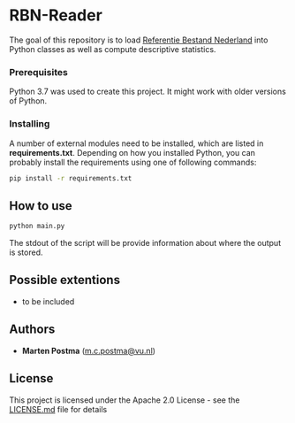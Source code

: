 # RBN-Reader

The goal of this repository is to load [Referentie Bestand Nederland](http://tst.inl.nl/producten/rbn/rbn_documentatie_nl.pdf)
into Python classes as well as compute descriptive statistics.

### Prerequisites
Python 3.7 was used to create this project. It might work with older versions of Python.

### Installing

A number of external modules need to be installed, which are listed in **requirements.txt**.
Depending on how you installed Python, you can probably install the requirements using one of following commands:
```bash
pip install -r requirements.txt
```

## How to use
```bash
python main.py
```

The stdout of the script will be provide information about where the output is stored.

## Possible extentions
* to be included

## Authors

* **Marten Postma** (m.c.postma@vu.nl)

## License

This project is licensed under the Apache 2.0 License - see the [LICENSE.md](LICENSE.md) file for details
